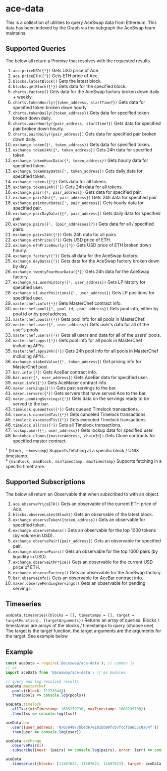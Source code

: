 # ace-data

This is a collection of utilities to query AceSwap data from Ethereum. This
data has been indexed by the Graph via the subgraph the AceSwap team maintains.

## Supported Queries

The below all return a Promise that resolves with the requested results.

1. `ace.priceUSD({¹})` Gets USD price of Ace.
2. `ace.priceETH({¹})` Gets ETH price of Ace.
3. `blocks.latestBlock()` Gets the latest block.
4. `blocks.getBlock({¹})` Gets data for the specified block.
5. `charts.factory()` Gets data for the AceSwap factory broken down daily + weekly.
6. `charts.tokenHourly({token_address, startTime?})` Gets data for specified token broken down hourly.
7. `charts.tokenDaily({token_address})` Gets data for specified token broken down daily.
8. `charts.pairHourly({pair_address, startTime?})` Gets data for specified pair broken down hourly.
9. `charts.pairDaily({pair_address})` Gets data for specified pair broken down daily.
10. `exchange.token({¹, token_address})` Gets data for specified token.
11. `exchange.token24h({¹, token_address})` Gets 24h data for specified token.
12. `exchange.tokenHourData({², token_address})` Gets hourly data for specified token.
13. `exchange.tokenDayData({², token_address})` Gets daily data for specified token.
14. `exchange.tokens({¹})` Gets data for all tokens.
15. `exchange.tokens24h({¹})` Gets 24h data for all tokens.
16. `exchange.pair({¹, pair_address})` Gets data for specified pair.
17. `exchange.pair24h({¹, pair_address})` Gets 24h data for specified pair.
18. `exchange.pairHourData({², pair_address})` Gets hourly data for specified pair.
19. `exchange.pairDayData({{², pair_address})` Gets daily data for specified pair.
20. `exchange.pairs({¹, [pair_addresses]?})` Gets data for all / specified pairs.
21. `exchange.pairs24h({¹})` Gets 24h data for all pairs.
22. `exchange.ethPrice({¹})` Gets USD price of ETH.
23. `exchange.ethPriceHourly({²})` Gets USD price of ETH broken down hourly.
24. `exchange.factory({¹})` Gets all data for the AceSwap factory.
25. `exchange.dayData({²})` Gets data for the AceSwap factory broken down by day.
26. `exchange.twentyFourHourData({¹})` Gets 24h data for the AceSwap factory.
27. `exchange_v1.userHistory({², user_address})` Gets LP history for specified user.
28. `exchange_v1.userPositions({¹, user_address})` Gets LP positions for specified user.
29. `masterchef.info({¹})` Gets MasterChef contract info.
30. `masterchef.pool({¹, pool_id, pool_address})` Gets pool info, either by pool id or by pool address.
31. `masterchef.pools({¹})` Gets pool info for all pools in MasterChef.
32. `masterchef.user({¹, user_address})` Gets user's data for all of the user's pools.
33. `masterchef.users({¹})` Gets all users and data for all of the users' pools.
34. `masterchef.apys({¹})` Gets pool info for all pools in MasterChef including APYs.
35. `masterchef.apys24h({¹})` Gets 24h pool info for all pools in MasterChef including APYs.
36. `exchange.stakedValue({¹, token_address})` Get pricing info for MasterChef pool.
37. `bar.info({¹})` Gets AceBar contract info.
38. `bar.user({¹, user_address})` Gets AceBar data for specified user.
39. `maker.info({¹})` Gets AceMaker contract info.
40. `maker.servings({²})` Gets past servings to the bar.
41. `maker.servers({¹})` Gets servers that have served Ace to the bar.
42. `maker.pendingServings({¹})` Gets data on the servings ready to be served to the bar.
43. `timelock.queuedTxs({²})` Gets queued Timelock transactions.
44. `timelock.canceledTxs({²})` Gets canceled Timelock transactions.
45. `timelock.executedTxs({²})` Gets executed Timelock transactions.
46. `timelock.allTxs({²})` Gets all Timelock transactions.
47. `lockup.user({¹, user_address})` Gets lockup data for specified user.
48. `bentobox.clones({masterAddress, chainId})` Gets Clone contracts for specified master contract.

¹ `{block, timestamp}` Supports fetching at a specific block / UNIX timestamp.    
² `{minBlock, maxBlock, minTimestamp, maxTimestamp}` Supports fetching in a specific timeframe.

## Supported Subscriptions
The below all return an Observable that when subscribed to with an object.

1. `ace.observePriceETH()` Gets an observable of the current ETH price of Ace.
2. `blocks.observeLatestBlock()` Gets an observable of the latest block.
3. `exchange.observeToken({token_address})` Gets an observable for specified token.
4. `exchange.observeTokens()` Gets an observable for the top 1000 tokens (by volume in USD).
5. `exchange.observePair({pair_address})` Gets an observable for specified pair.
6. `exchange.observePairs()` Gets an observable for the top 1000 pairs (by liquidity in USD).
7. `exchange.observeEthPrice()` Gets an observable for the current USD price of ETH.
8. `exchange.observeFactory()` Gets an observable for the AceSwap factory.
9. `bar.observeInfo()` Gets an observable for AceBar contract info.
10. `maker.observePendingServings()` Gets an observable for pending servings.

## Timeseries

`aceData.timeseries({blocks = [], timestamps = [], target = targetFunction}, {targetArguments})` Returns an array of queries. Blocks / timestamps are arrays of the blocks / timestamps to query (choose one). The target is the target function, the target arguments are the arguments for the target. See example below

## Example

```javascript
const aceData = require('@aceswap/ace-data'); // common js
// or
import aceData from '@aceswap/ace-data'; // es modules

// query and log resolved results
aceData.masterchef
  .pools({block: 11223344})
  .then(pools => console.log(pools))

aceData.timelock
  .allTxs({minTimestamp: 1605239738, maxTimestamp: 1608239738})
  .then(txs => console.log(txs))

aceData.bar
  .user({user_address: '0x6684977bbed67e101bb80fc07fccfba655c0a64f'})
  .then(user => console.log(user))

aceData.exchange
  .observePairs()
  .subscribe({next: (pairs) => console.log(pairs), error: (err) => console.log(err)})

aceData
  .timeseries({blocks: [11407623, 11507623, 11607623], target: aceData.exchange.pair}, {pair_address: "0x795065dCc9f64b5614C407a6EFDC400DA6221FB0"})
```
